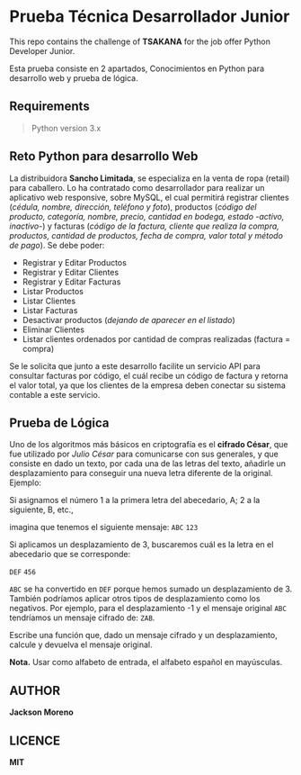 # Prueba Técnica Desarrollador Junior
This repo contains the challenge of **TSAKANA** for the job offer Python Developer Junior.

Esta prueba consiste en 2 apartados, Conocimientos en Python para desarrollo web y prueba de lógica.


## Requirements
> Python version 3.x


## Reto Python para desarrollo Web

La distribuidora **Sancho Limitada**, se especializa en la venta de ropa (retail) para caballero. Lo ha contratado como desarrollador para realizar un aplicativo web responsive, sobre MySQL, el cual permitirá registrar clientes (*cédula, nombre, dirección, teléfono y foto*), productos (*código del producto, categoría, nombre, precio, cantidad en bodega, estado -activo, inactivo-*) y facturas (*código de la factura, cliente que realiza la compra, productos, cantidad de productos, fecha de compra, valor total y método de pago*). Se debe poder: 

- Registrar y Editar Productos 
- Registrar y Editar Clientes 
- Registrar y Editar Facturas 
- Listar Productos 
- Listar Clientes 
- Listar Facturas 
- Desactivar productos (*dejando de aparecer en el listado*)
- Eliminar Clientes
- Listar clientes ordenados por cantidad de compras realizadas (factura = compra)

Se le solicita que junto a este desarrollo facilite un servicio API para consultar facturas por código, el cuál recibe un código de factura y retorna el valor total, ya que los clientes de la empresa deben conectar su sistema contable a este servicio.


## Prueba de Lógica 

Uno de los algoritmos más básicos en criptografía es el **cifrado César**, que fue utilizado por *Julio César* para comunicarse con sus generales, y que consiste en dado un texto, por cada una de las letras del texto, añadirle un desplazamiento para conseguir una nueva letra diferente de la original. Ejemplo: 

Si asignamos el número 1 a la primera letra del abecedario, A; 2 a la siguiente, B, etc., 

imagina que tenemos el siguiente mensaje: 
`ABC`
`123` 

Si aplicamos un desplazamiento de 3, buscaremos cuál es la letra en el abecedario que se corresponde: 

`DEF` 
`456`

`ABC` se ha convertido en `DEF` porque hemos sumado un desplazamiento de 3. También podríamos aplicar otros tipos de desplazamiento como los negativos.
Por ejemplo, para el desplazamiento -1 y el mensaje original `ABC` tendríamos un mensaje cifrado de: `ZAB`. 

Escribe una función que, dado un mensaje cifrado y un desplazamiento, calcule y devuelva el mensaje original. 

**Nota.** Usar como alfabeto de entrada, el alfabeto español en mayúsculas.


## AUTHOR
**Jackson Moreno**


## LICENCE
**MIT**

